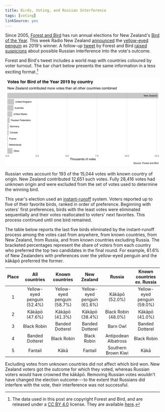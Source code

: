 ```yaml
---
title: Birds, Voting, and Russian Interference
tags: [voting]
linkSource: yes
---
```


Since 2005, [Forest and Bird](https://www.forestandbird.org.nz) has run annual elections for New Zealand's [Bird of the Year](https://www.birdoftheyear.org.nz).
This week Radio New Zealand [announced](https://www.rnz.co.nz/news/national/402986/bird-of-the-year-2019-hoiho-takes-the-winning-title) the [yellow-eyed penguin](https://en.wikipedia.org/wiki/Yellow-eyed_penguin) as 2019's winner.
A follow-up [tweet](https://twitter.com/Forest_and_Bird/status/1193720097283567616) by Forest and Bird [raised suspicions](https://www.rnz.co.nz/news/national/403085/bird-of-the-year-russian-interest-in-contest-piques-suspicions-online) about possible Russian interference into the vote's outcome.

Forest and Bird's tweet includes a world map with countries coloured by voter turnout.
The bar chart below presents the same information in a less exciting format.[^data]

![](figures/countries-1.svg)

Russian votes account for 193 of the 15,044 votes with known country of origin.
New Zealand contributed 12,651 such votes.
Fully 28,416 votes had unknown origin and were excluded from the set of votes used to determine the winning bird.

This year's election used an [instant-runoff](https://en.wikipedia.org/wiki/Instant-runoff_voting) system.
Voters reported up to five of their favorite birds, ranked in order of preference.
Beginning with voters' first preferences, birds with the least votes were eliminated sequentially and their votes reallocated to voters' next favorites.
This process continued until one bird remained.

The table below reports the last five birds eliminated by the instant-runoff process among the votes cast from anywhere, from known countries, from New Zealand, from Russia, and from known countries excluding Russia.
The bracketed percentages represent the share of voters from each country who preferred the top two candidates in the final round.
For example, 61.6% of New Zealanders with preferences over the yellow-eyed penguin and the kākāpō preferred the former.

| Place |        All countries        |       Known countries       |         New Zealand         |        Russia        | Known countries ex. Russia  |
|:-----:|:---------------------------:|:---------------------------:|:---------------------------:|:--------------------:|:---------------------------:|
|   1   | Yellow-eyed penguin (52.4%) | Yellow-eyed penguin (58.7%) | Yellow-eyed penguin (61.6%) |    Kākāpō (52.0%)    | Yellow-eyed penguin (59.0%) |
|   2   |       Kākāpō (47.6%)        |       Kākāpō (41.3%)        |       Kākāpō (38.4%)        | Black Robin (48.0%)  |       Kākāpō (41.0%)        |
|   3   |         Black Robin         |       Banded Dotterel       |       Banded Dotterel       |       Barn Owl       |       Banded Dotterel       |
|   4   |       Banded Dotterel       |         Black Robin         |         Black Robin         | Antipodean Albatross |         Black Robin         |
|   5   |           Fantail           |            Kākā             |           Fantail           | Southern Brown Kiwi  |            Kākā             |

Excluding votes from unknown countries did not affect which bird won.
New Zealand voters got the outcome for which they voted, whereas Russian voters would have crowned the kākāpō.
Removing Russian votes wouldn't have changed the election outcome---to the extent that Russians did interfere with the vote, their interference was not successful.

[^data]: The data used in this post are copyright Forest and Bird, and are released under a [CC BY 4.0](https://creativecommons.org/licenses/by/4.0/) license. They are available [here](https://www.dragonfly.co.nz/news/2019-11-12-boty.html).
